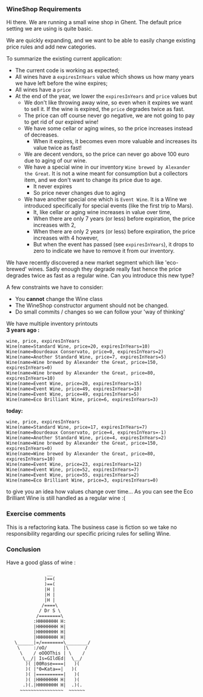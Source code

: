 ### WineShop Requirements
Hi there. We are running a small wine shop in Ghent. The default price setting we are using is quite basic. 

We are quickly expanding, and we want to be able to easily change existing price rules and add new categories.

To summarize the existing current application:

- The current code is working as expected;
- All wines have a `expiresInYears` value which shows us how many years we have left before the wine expires;
- All wines have a `price`
- At the end of the year, we lower the `expiresInYears` and `price` values but
    - We don't like throwing away wine, so even when it expires we want to sell it. If the wine is expired, the `price` degrades twice as fast.
    - The price can off course never go negative, we are not going to pay to get rid of our expired wine!
    - We have some cellar or aging wines, so the price increases instead of decreases.
        - When it expires, it becomes even more valuable and increases its value twice as fast!
    - We are decent vendors, so the price can never go above 100 euro due to aging of our wine. 
    - We have a special wine in our inventory `Wine brewed by Alexander the Great`. It is not a wine meant for consumption but a collectors item, and we don't want to change its price due to age.
        - It never expires
        - So price never changes due to aging
    - We have another special one which is `Event Wine`. It is a Wine we introduced specifically for special events (like the first trip to Mars).
        - It, like cellar or aging wine increases in value over time,
        - When there are only 7 years (or less) before expiration, the price increases with 2,
        - When there are only 2 years (or less) before expiration, the price increases with 4 however,
        - But when the event has passed (see `expiresInYears`), it drops to zero to indicate we have to remove it from our inventory.

We have recently discovered a new market segment which like 'eco-brewed' wines. 
Sadly enough they degrade really fast hence the price degrades twice as fast as a regular wine. Can you introduce this new type?

A few constraints we have to consider:

* You **cannot** change the Wine class
* The WineShop constructor argument should not be changed.
* Do small commits / changes so we can follow your 'way of thinking'

We have multiple inventory printouts<br/> 
**3 years ago :** 
```
wine, price, expiresInYears
Wine(name=Standard Wine, price=20, expiresInYears=10)
Wine(name=Bourdeaux Conservato, price=0, expiresInYears=2)
Wine(name=Another Standard Wine, price=7, expiresInYears=5)
Wine(name=Wine brewed by Alexander the Great, price=150, expiresInYears=0)
Wine(name=Wine brewed by Alexander the Great, price=80, expiresInYears=10)
Wine(name=Event Wine, price=20, expiresInYears=15)
Wine(name=Event Wine, price=49, expiresInYears=10)
Wine(name=Event Wine, price=49, expiresInYears=5)
Wine(name=Eco Brilliant Wine, price=6, expiresInYears=3)
```

**today:**
```
wine, price, expiresInYears
Wine(name=Standard Wine, price=17, expiresInYears=7)
Wine(name=Bourdeaux Conservato, price=4, expiresInYears=-1)
Wine(name=Another Standard Wine, price=4, expiresInYears=2)
Wine(name=Wine brewed by Alexander the Great, price=150, expiresInYears=0)
Wine(name=Wine brewed by Alexander the Great, price=80, expiresInYears=10)
Wine(name=Event Wine, price=23, expiresInYears=12)
Wine(name=Event Wine, price=52, expiresInYears=7)
Wine(name=Event Wine, price=55, expiresInYears=2)
Wine(name=Eco Brilliant Wine, price=3, expiresInYears=0)
```

to give you an idea how values change over time...
As you can see the Eco Brilliant Wine is still handled as a regular wine :(

### Exercise comments
This is a refactoring kata. The business case is fiction so we take no responsibility regarding our specific pricing rules for selling Wine.

### Conclusion
Have a good glass of wine :
```
               __
              )==(
              )==(
              |H |
              |H |
              |H |
             /====\
            / Dr S \
           /========\
          :HHHHHHHH H:
          |HHHHHHHH H|
          |HHHHHHHH H|
          |HHHHHHHH H|
   \______|=/========\________/
    \     :/oO/      |\      /
     \    / oOOOThis | \    /
      \__/| Is=GIldEd|  \__/
       )( |00Rose====|   )(
       )( |°0=Kata==|   )(
       )( |==========|   )(
       )( |HHHHHHHH H|   )(
      .)(.|HHHHHHHH H|  .)(.
     ~~~~~~~~~~~~~~~~  ~~~~~~
```